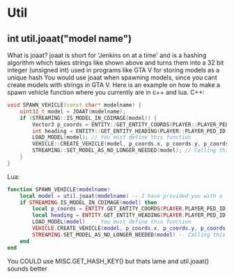# Util

## int util.joaat("model name")
What is joaat?
joaat is short for 'Jenkins on at a time' and is a hashing algorithm which takes strings like shown above and turns them into a 32 bit integer (unsigned int) used in programs like GTA V for storing models as a unique hash
You would use joaat when spawning models, since you cant create models with strings in GTA V. Here is an example on how to make a spawn vehicle function where you currently are in c++ and lua.
C++:
```cpp
void SPAWN_VEHICLE(const char* modelname) {
    uint32_t model = JOAAT(modelname);
    if (STREAMING::IS_MODEL_IN_CDIMAGE(model)) {
        Vector3 p_coords = ENTITY::GET_ENTITY_COORDS(PLAYER::PLAYER_PED_ID(), true);
        int heading = ENTITY::GET_ENTITY_HEADING(PLAYER::PLAYER_PED_ID());
        LOAD_MODEL(model); // You must define this function
        VEHICLE::CREATE_VEHICLE(model, p_coords.x, p_coords.y, p_coords.z, heading, false, false, true);
        STREAMING::SET_MODEL_AS_NO_LONGER_NEEDED(model); // Calling this unloads the model from memory, freeing ram
    }
}
```

Lua:
```lua
function SPAWN_VEHICLE(modelname)
    local model = util.joaat(modelname) -- I have provided you with a function here
    if STREAMING.IS_MODEL_IN_CDIMAGE(model) then
        local p_coords = ENTITY.GET_ENTITY_COORDS(PLAYER.PLAYER_PED_ID(), true)
        local heading = ENTITY.GET_ENTITY_HEADING(PLAYER.PLAYER_PED_ID())
        LOAD_MODEL(model)  -- You must define this function
        VEHICLE.CREATE_VEHICLE(model, p_coords.x, p_coords.y, p_coords.z, heading, false, false, true)
        STREAMING.SET_MODEL_AS_NO_LONGER_NEEDED(model) -- Calling this unloads the model from memory, freeing ram
    end
end

```
You COULD use MISC.GET_HASH_KEY() but thats lame and util.joaat() sounds better
